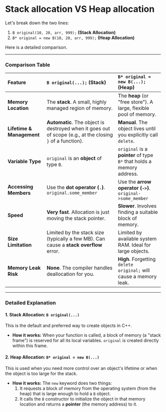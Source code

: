 # Stack allocation VS Heap allocation
Let's break down the two lines:

1.  `B original(10, 20, arr, 999);` **(Stack Allocation)**
2.  `B* original = new B(10, 20, arr, 999);` **(Heap Allocation)**

Here is a detailed comparison.

---

### Comparison Table

| Feature                    | `B original(...);` (Stack)                                | `B* original = new B(...);` (Heap)                      |
| :------------------------- | :-------------------------------------------------------- | :---------------------------------------------------------- |
| **Memory Location**        | The **stack**. A small, highly managed region of memory.  | The **heap** (or "free store"). A large, flexible pool of memory. |
| **Lifetime & Management**  | **Automatic**. The object is destroyed when it goes out of scope (e.g., at the closing `}` of a function). | **Manual**. The object lives until you explicitly call `delete`. |
| **Variable Type**          | `original` is an **object** of type `B`.                  | `original` is a **pointer** of type `B*` that holds a memory address. |
| **Accessing Members**      | Use the **dot operator (`.`)**. `original.some_member`     | Use the **arrow operator (`->`)**. `original->some_member`  |
| **Speed**                  | **Very fast**. Allocation is just moving the stack pointer. | **Slower**. Involves finding a suitable block of memory.     |
| **Size Limitation**        | Limited by the stack size (typically a few MB). Can cause a **stack overflow** error. | Limited by available system RAM. Ideal for large objects.   |
| **Memory Leak Risk**       | **None**. The compiler handles deallocation for you.      | **High**. Forgetting `delete original;` will cause a memory leak. |

---

### Detailed Explanation

#### 1. Stack Allocation: `B original(...)`

This is the default and preferred way to create objects in C++.

*   **How it works:** When your function is called, a block of memory (a "stack frame") is reserved for all its local variables. `original` is created directly within this frame.

#### 2. Heap Allocation: `B* original = new B(...)`

This is used when you need more control over an object's lifetime or when the object is too large for the stack.

*   **How it works:** The `new` keyword does two things:
    1.  It requests a block of memory from the operating system (from the heap) that is large enough to hold a `B` object.
    2.  It calls the `B` constructor to initialize the object in that memory location and returns a **pointer** (the memory address) to it.
